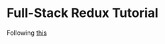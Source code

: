 # Full-Stack Redux Tutorial

Following [this](http://teropa.info/blog/2015/09/10/full-stack-redux-tutorial.html)
